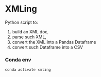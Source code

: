 # XMLing

Python script to:

1. build an XML doc, 
2. parse such XML,
3. convert the XML into a Pandas Dataframe
4. convert such Dataframe into a CSV

### Conda env

`conda activate xmling`
